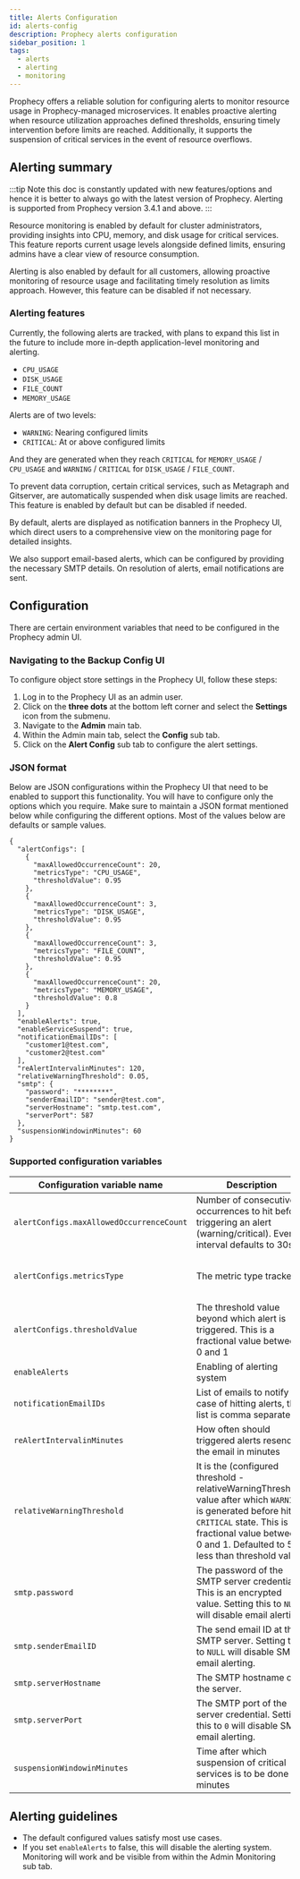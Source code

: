 ```yaml
---
title: Alerts Configuration
id: alerts-config
description: Prophecy alerts configuration
sidebar_position: 1
tags:
  - alerts
  - alerting
  - monitoring
---
```


Prophecy offers a reliable solution for configuring alerts to monitor resource usage in Prophecy-managed microservices. It enables proactive alerting when resource utilization approaches defined thresholds, ensuring timely intervention before limits are reached. Additionally, it supports the suspension of critical services in the event of resource overflows.

## Alerting summary

:::tip
Note this doc is constantly updated with new features/options and hence it is better to always go with the latest version of Prophecy. Alerting is supported from Prophecy version 3.4.1 and above.
:::

Resource monitoring is enabled by default for cluster administrators, providing insights into CPU, memory, and disk usage for critical services. This feature reports current usage levels alongside defined limits, ensuring admins have a clear view of resource consumption.

Alerting is also enabled by default for all customers, allowing proactive monitoring of resource usage and facilitating timely resolution as limits approach. However, this feature can be disabled if not necessary.

### Alerting features

Currently, the following alerts are tracked, with plans to expand this list in the future to include more in-depth application-level monitoring and alerting.

- `CPU_USAGE`
- `DISK_USAGE`
- `FILE_COUNT`
- `MEMORY_USAGE`

Alerts are of two levels:

- `WARNING`: Nearing configured limits
- `CRITICAL`: At or above configured limits

And they are generated when they reach `CRITICAL` for `MEMORY_USAGE` / `CPU_USAGE` and `WARNING` / `CRITICAL` for `DISK_USAGE` / `FILE_COUNT`.

To prevent data corruption, certain critical services, such as Metagraph and Gitserver, are automatically suspended when disk usage limits are reached. This feature is enabled by default but can be disabled if needed.

By default, alerts are displayed as notification banners in the Prophecy UI, which direct users to a comprehensive view on the monitoring page for detailed insights.

We also support email-based alerts, which can be configured by providing the necessary SMTP details. On resolution of alerts, email notifications are sent.

## Configuration

There are certain environment variables that need to be configured in the Prophecy admin UI.

### Navigating to the Backup Config UI

To configure object store settings in the Prophecy UI, follow these steps:

1. Log in to the Prophecy UI as an admin user.
1. Click on the **three dots** at the bottom left corner and select the **Settings** icon from the submenu.
1. Navigate to the **Admin** main tab.
1. Within the Admin main tab, select the **Config** sub tab.
1. Click on the **Alert Config** sub tab to configure the alert settings.

### JSON format

Below are JSON configurations within the Prophecy UI that need to be enabled to support this functionality. You will have to configure only the options which you require. Make sure to maintain a JSON format mentioned below while configuring the different options. Most of the values below are defaults or sample values.

```
{
  "alertConfigs": [
    {
      "maxAllowedOccurrenceCount": 20,
      "metricsType": "CPU_USAGE",
      "thresholdValue": 0.95
    },
    {
      "maxAllowedOccurrenceCount": 3,
      "metricsType": "DISK_USAGE",
      "thresholdValue": 0.95
    },
    {
      "maxAllowedOccurrenceCount": 3,
      "metricsType": "FILE_COUNT",
      "thresholdValue": 0.95
    },
    {
      "maxAllowedOccurrenceCount": 20,
      "metricsType": "MEMORY_USAGE",
      "thresholdValue": 0.8
    }
  ],
  "enableAlerts": true,
  "enableServiceSuspend": true,
  "notificationEmailIDs": [
    "customer1@test.com",
    "customer2@test.com"
  ],
  "reAlertIntervalinMinutes": 120,
  "relativeWarningThreshold": 0.05,
  "smtp": {
    "password": "********",
    "senderEmailID": "sender@test.com",
    "serverHostname": "smtp.test.com",
    "serverPort": 587
  },
  "suspensionWindowinMinutes": 60
}
```

### Supported configuration variables

| Configuration variable name              | Description                                                                                                                                                                                                                  | Default value                                                               |
| ---------------------------------------- | ---------------------------------------------------------------------------------------------------------------------------------------------------------------------------------------------------------------------------- | --------------------------------------------------------------------------- |
| `alertConfigs.maxAllowedOccurrenceCount` | Number of consecutive occurrences to hit before triggering an alert (warning/critical). Every interval defaults to 30s.                                                                                                      | `20 (or) 10mins` for CPU/Memory, `3 (or) 1.5mins` for Disk Usage/File Count |
| `alertConfigs.metricsType`               | The metric type tracked                                                                                                                                                                                                      | CPU_USAGE, DISK_USAGE, FILE_COUNT, MEMORY_USAGE                             |
| `alertConfigs.thresholdValue`            | The threshold value beyond which alert is triggered. This is a fractional value between 0 and 1                                                                                                                              | `0.8` for MEMORY_USAGE and `0.95` for others                                |
| `enableAlerts`                           | Enabling of alerting system                                                                                                                                                                                                  | `true`                                                                      |
| `notificationEmailIDs`                   | List of emails to notify in case of hitting alerts, this list is comma separated                                                                                                                                             | `[]`                                                                        |
| `reAlertIntervalinMinutes`               | How often should triggered alerts resend the email in minutes                                                                                                                                                                | `120`                                                                       |
| `relativeWarningThreshold`               | It is the (configured threshold - relativeWarningThreshold) value after which `WARNING` is generated before hitting `CRITICAL` state. This is a fractional value between 0 and 1. Defaulted to 5% less than threshold value. | `0.05`                                                                      |
| `smtp.password`                          | The password of the SMTP server credential. This is an encrypted value. Setting this to `NULL` will disable email alerting.                                                                                                  | `NULL`                                                                      |
| `smtp.senderEmailID`                     | The send email ID at the SMTP server. Setting this to `NULL` will disable SMTP email alerting.                                                                                                                               | `NULL`                                                                      |
| `smtp.serverHostname`                    | The SMTP hostname of the server.                                                                                                                                                                                             | `smtp.gmail.com`                                                            |
| `smtp.serverPort`                        | The SMTP port of the server credential. Setting this to `0` will disable SMTP email alerting.                                                                                                                                | `587`                                                                       |
| `suspensionWindowinMinutes`              | Time after which suspension of critical services is to be done in minutes                                                                                                                                                    | `60`                                                                        |

## Alerting guidelines

- The default configured values satisfy most use cases.
- If you set `enableAlerts` to false, this will disable the alerting system. Monitoring will work and be visible from within the Admin Monitoring sub tab.
